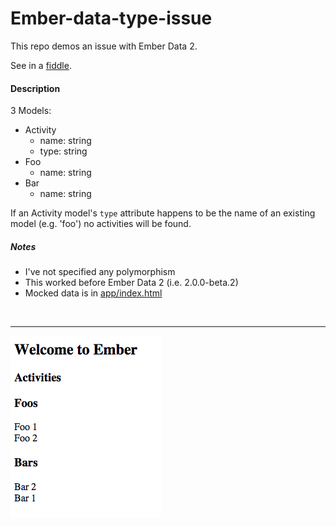 # Ember-data-type-issue

This repo demos an issue with Ember Data 2.

See in a [fiddle](http://jsfiddle.net/amk221/aocdzyct/).


#### Description

3 Models:

* Activity
	* name: string
	* type: string
* Foo
	* name: string
* Bar
	* name: string
	

If an Activity model's `type` attribute happens to be the name of an existing model (e.g. 'foo') no activities will be found.


##### Notes

* I've not specified any polymorphism
* This worked before Ember Data 2 (i.e. 2.0.0-beta.2)
* Mocked data is in [app/index.html](app/index.html)

<br>
<hr>

<img src="screenshot.png">

